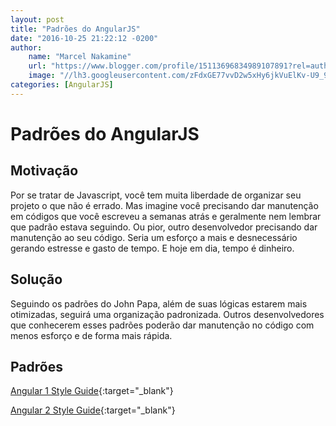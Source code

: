 ```yaml
---
layout: post
title: "Padrões do AngularJS"
date: "2016-10-25 21:22:12 -0200"
author:
    name: "Marcel Nakamine"
    url: "https://www.blogger.com/profile/15113696834989107891?rel=author"
    image: "//lh3.googleusercontent.com/zFdxGE77vvD2w5xHy6jkVuElKv-U9_9qLkRYK8OnbDeJPtjSZ82UPq5w6hJ-SA=w35"
categories: [AngularJS]
---
```


# Padrões do AngularJS
## Motivação
Por se tratar de Javascript, você tem muita liberdade de organizar seu projeto o que não é errado.
Mas imagine você precisando dar manutenção em códigos que você escreveu a semanas atrás e geralmente nem lembrar que padrão estava seguindo. Ou pior, outro desenvolvedor precisando dar manutenção ao seu código. Seria um esforço a mais e desnecessário gerando estresse e gasto de tempo. E hoje em dia, tempo é dinheiro.

## Solução
Seguindo os padrões do John Papa, além de suas lógicas estarem mais otimizadas, seguirá uma organização padronizada. Outros desenvolvedores que conhecerem esses padrões poderão dar manutenção no código com menos esforço e de forma mais rápida.

## Padrões
[Angular 1 Style Guide](https://github.com/johnpapa/angular-styleguide/tree/master/a1/README.md){:target="_blank"}

[Angular 2 Style Guide](https://github.com/johnpapa/angular-styleguide/tree/master/a2/README.md){:target="_blank"}
